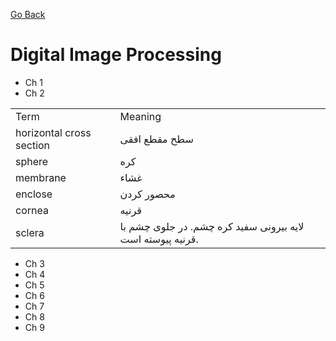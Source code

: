 [Go Back](https://github.com/arm-on/plan/blob/main/README.md)

# Digital Image Processing

- Ch 1
- Ch 2

| | |
|-|-|
| Term | Meaning |
| horizontal cross section | سطح مقطع افقی |
| sphere | کره |
| membrane | غشاء |
| enclose | محصور کردن |
| cornea | قرنیه |
| sclera | لایه بیرونی سفید کره چشم. در جلوی چشم با قرنیه پیوسته است. |


- Ch 3
- Ch 4
- Ch 5
- Ch 6
- Ch 7
- Ch 8
- Ch 9

